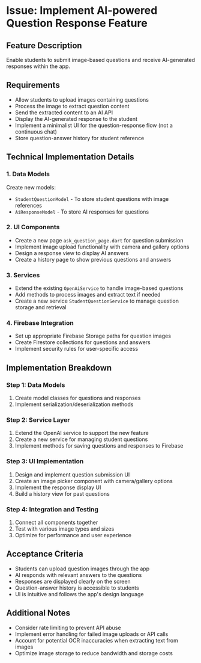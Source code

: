 # Issue: Implement AI-powered Question Response Feature

## Feature Description
Enable students to submit image-based questions and receive AI-generated responses within the app.

## Requirements
- Allow students to upload images containing questions
- Process the image to extract question content
- Send the extracted content to an AI API
- Display the AI-generated response to the student
- Implement a minimalist UI for the question-response flow (not a continuous chat)
- Store question-answer history for student reference

## Technical Implementation Details

### 1. Data Models
Create new models:
- `StudentQuestionModel` - To store student questions with image references
- `AiResponseModel` - To store AI responses for questions

### 2. UI Components
- Create a new page `ask_question_page.dart` for question submission
- Implement image upload functionality with camera and gallery options
- Design a response view to display AI answers
- Create a history page to show previous questions and answers

### 3. Services
- Extend the existing `OpenAiService` to handle image-based questions
- Add methods to process images and extract text if needed
- Create a new service `StudentQuestionService` to manage question storage and retrieval

### 4. Firebase Integration
- Set up appropriate Firebase Storage paths for question images
- Create Firestore collections for questions and answers
- Implement security rules for user-specific access

## Implementation Breakdown

### Step 1: Data Models
1. Create model classes for questions and responses
2. Implement serialization/deserialization methods

### Step 2: Service Layer
1. Extend the OpenAI service to support the new feature
2. Create a new service for managing student questions
3. Implement methods for saving questions and responses to Firebase

### Step 3: UI Implementation
1. Design and implement question submission UI
2. Create an image picker component with camera/gallery options
3. Implement the response display UI
4. Build a history view for past questions

### Step 4: Integration and Testing
1. Connect all components together
2. Test with various image types and sizes
3. Optimize for performance and user experience

## Acceptance Criteria
- Students can upload question images through the app
- AI responds with relevant answers to the questions
- Responses are displayed clearly on the screen
- Question-answer history is accessible to students
- UI is intuitive and follows the app's design language

## Additional Notes
- Consider rate limiting to prevent API abuse
- Implement error handling for failed image uploads or API calls
- Account for potential OCR inaccuracies when extracting text from images
- Optimize image storage to reduce bandwidth and storage costs
